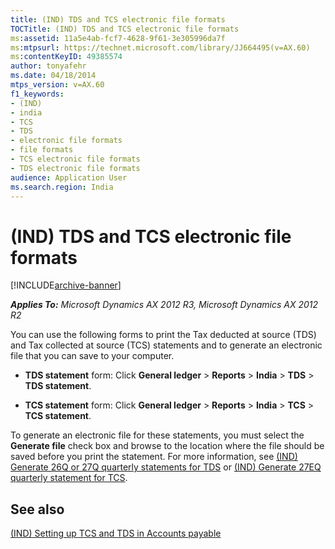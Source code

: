 ```yaml
---
title: (IND) TDS and TCS electronic file formats
TOCTitle: (IND) TDS and TCS electronic file formats
ms:assetid: 11a5e4ab-fcf7-4628-9f61-3e305996da7f
ms:mtpsurl: https://technet.microsoft.com/library/JJ664495(v=AX.60)
ms:contentKeyID: 49385574
author: tonyafehr
ms.date: 04/18/2014
mtps_version: v=AX.60
f1_keywords:
- (IND)
- india
- TCS
- TDS
- electronic file formats
- file formats
- TCS electronic file formats
- TDS electronic file formats
audience: Application User
ms.search.region: India
---
```


# (IND) TDS and TCS electronic file formats 


[!INCLUDE[archive-banner](includes/archive-banner.md)]


_**Applies To:** Microsoft Dynamics AX 2012 R3, Microsoft Dynamics AX 2012 R2_

You can use the following forms to print the Tax deducted at source (TDS) and Tax collected at source (TCS) statements and to generate an electronic file that you can save to your computer.

  - **TDS statement** form: Click **General ledger** \> **Reports** \> **India** \> **TDS** \> **TDS statement**.

  - **TCS statement** form: Click **General ledger** \> **Reports** \> **India** \> **TCS** \> **TCS statement**.

To generate an electronic file for these statements, you must select the **Generate file** check box and browse to the location where the file should be saved before you print the statement. For more information, see [(IND) Generate 26Q or 27Q quarterly statements for TDS](ind-generate-26q-or-27q-quarterly-statements-for-tds.md) or [(IND) Generate 27EQ quarterly statement for TCS](ind-generate-27eq-quarterly-statement-for-tcs.md).

## See also

[(IND) Setting up TCS and TDS in Accounts payable](ind-setting-up-tcs-and-tds-in-accounts-payable.md)

  


